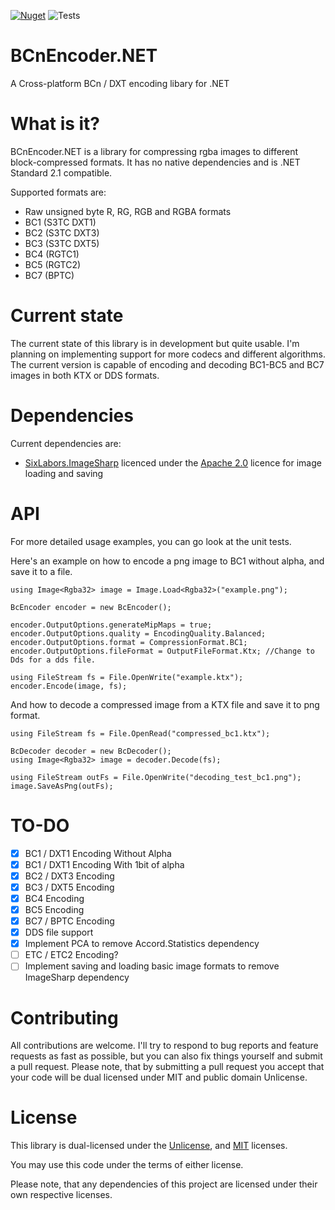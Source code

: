 [![Nuget](https://img.shields.io/nuget/v/BCnEncoder.Net)](https://www.nuget.org/packages/BCnEncoder.Net/)
![Tests](https://github.com/Nominom/BCnEncoder.NET/workflows/Tests/badge.svg)

# BCnEncoder.NET
A Cross-platform BCn / DXT encoding libary for .NET

# What is it?
BCnEncoder.NET is a library for compressing rgba images to different block-compressed formats. It has no native dependencies and is .NET Standard 2.1 compatible.

Supported formats are:
 - Raw unsigned byte R, RG, RGB and RGBA formats
 - BC1 (S3TC DXT1)
 - BC2 (S3TC DXT3)
 - BC3 (S3TC DXT5)
 - BC4 (RGTC1)
 - BC5 (RGTC2)
 - BC7 (BPTC)

# Current state
The current state of this library is in development but quite usable. I'm planning on implementing support for more codecs and 
different algorithms. The current version is capable of encoding and decoding BC1-BC5 and BC7 images in both KTX or DDS formats.

# Dependencies
Current dependencies are:
* [SixLabors.ImageSharp](https://github.com/SixLabors/ImageSharp) licenced under the [Apache 2.0](https://www.apache.org/licenses/LICENSE-2.0) licence for image loading and saving

# API
For more detailed usage examples, you can go look at the unit tests. 

Here's an example on how to encode a png image to BC1 without alpha, and save it to a file.
```CSharp
using Image<Rgba32> image = Image.Load<Rgba32>("example.png");

BcEncoder encoder = new BcEncoder();

encoder.OutputOptions.generateMipMaps = true;
encoder.OutputOptions.quality = EncodingQuality.Balanced;
encoder.OutputOptions.format = CompressionFormat.BC1;
encoder.OutputOptions.fileFormat = OutputFileFormat.Ktx; //Change to Dds for a dds file.

using FileStream fs = File.OpenWrite("example.ktx");
encoder.Encode(image, fs);
```

And how to decode a compressed image from a KTX file and save it to png format.
```CSharp
using FileStream fs = File.OpenRead("compressed_bc1.ktx");

BcDecoder decoder = new BcDecoder();
using Image<Rgba32> image = decoder.Decode(fs);

using FileStream outFs = File.OpenWrite("decoding_test_bc1.png");
image.SaveAsPng(outFs);
```

# TO-DO

- [x] BC1 / DXT1 Encoding Without Alpha
- [x] BC1 / DXT1 Encoding With 1bit of alpha
- [x] BC2 / DXT3 Encoding
- [x] BC3 / DXT5 Encoding
- [x] BC4 Encoding
- [x] BC5 Encoding
- [x] BC7 / BPTC Encoding
- [x] DDS file support
- [x] Implement PCA to remove Accord.Statistics dependency
- [ ] ETC / ETC2 Encoding?
- [ ] Implement saving and loading basic image formats to remove ImageSharp dependency

# Contributing
All contributions are welcome. I'll try to respond to bug reports and feature requests as fast as possible, but you can also fix things yourself and submit a pull request. Please note, that by submitting a pull request you accept that your code will be dual licensed under MIT and public domain Unlicense.

# License
This library is dual-licensed under the [Unlicense](https://unlicense.org/), and [MIT](https://opensource.org/licenses/MIT) licenses.

You may use this code under the terms of either license.

Please note, that any dependencies of this project are licensed under their own respective licenses.
